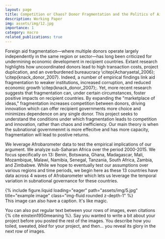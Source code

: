 ```yaml
---
layout: page
title: Competition or Chaos? Donor Fragmentation and the Politics of Aid Effectiveness
description: Working Paper
img: assets/img/12.jpg
importance: 1
category: macro
related_publications: true
---
```


Foreign aid fragmentation—where multiple donors operate largely independently in the same region or sector—has long been criticized for undermining economic development in recipient countries. Extant research highlights how uncoordinated donors lead to high transaction costs, project duplication, and an overburdened bureaucracy \citep{Acharyaetal_2006}; \citep{knack_donor_2007}. Indeed, a number of empirical findings link aid fragmentation to weaker institutions, increased corruption, and reduced economic growth \citep{knack_donor_2007};. Yet, more recent research suggests that fragmentation can, under certain circumstances, foster positive impacts on recipient countries. By expanding the "marketplace of ideas," fragmentation increases competition between donors, driving innovation which can offer recipient governments more choice and minimizes dependence on any single donor. This project seeks to understand the conditions under which fragmentation leads to competition and innovation, rather than chaos and inefficiency. Our main theory is when the subnational governmenmt is more effecitve and has more capacity, fragmentation will lead to postive returns. 

We leverage Afrobarometer data to test the empirical implications of our argument. We analyze sub-Saharan Africa over the period 2000-2015. We focus specifically on 13: Benin, Botswana, Ghana, Madagascar, Mali, Mozambique, Malawi, Namibia, Senegal, Tanzania, South Africa, Zambia, and Zimbabwe. While we hope to eventually test our assumptions over various regions and time periods, we begin here as these 13 countries have data across 4 waves of Afrobarometer which lets us leverage the temporal variation in subnational governance for these countries.

<div class="row">
    <div class="col-sm mt-3 mt-md-0">
        {% include figure.liquid loading="eager" path="assets/img/5.jpg" title="example image" class="img-fluid rounded z-depth-1" %}
    </div>
</div>
<div class="caption">
    This image can also have a caption. It's like magic.
</div>

You can also put regular text between your rows of images, even citations {% cite einstein1950meaning %}.
Say you wanted to write a bit about your project before you posted the rest of the images.
You describe how you toiled, sweated, _bled_ for your project, and then... you reveal its glory in the next row of images.

